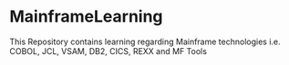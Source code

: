 # MainframeLearning
This Repository contains learning regarding Mainframe technologies i.e. COBOL, JCL, VSAM, DB2, CICS, REXX and MF Tools
